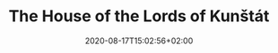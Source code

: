 ---
title: "The House of the Lords of Kunštát"
date: 2020-08-17T15:02:56+02:00
draft: false
url: "the-house-of-the-lords-of-kunstat"
aliases : [
    "kunstat"
]
weight: "7"

opening: "30.09.2020 16:00"
duration: "30.09-30.10.2020"
hours: "Tue – Sun 10 am – 6 pm"
map: "https://en.mapy.cz/zakladni?x=16.6066325&y=49.1929030&z=19&source=coor&id=16.606699585914583%2C49.19299500063662"
---